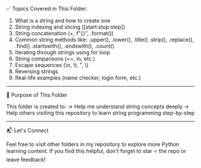 ✅ Topics Covered in This Folder:

1. What is a string and how to create one
2. String indexing and slicing ([start:stop:step])
3. String concatenation (+, f"{}", .format())
4. Common string methods like:
   .upper(), .lower(), .title()
   .strip(), .replace(), .find()
   .startswith(), .endswith(), .count()
5. Iterating through strings using for loop
6. String comparisons (==, in, etc.)
7. Escape sequences (\n, \t, \", \\)
8. Reversing strings
9. Real-life examples (name checker, login form, etc.)

---

📁 Purpose of This Folder

This folder is created to:
-> Help me understand string concepts deeply
-> Help others visiting this repository to learn string programming step-by-step

---

📬 Let's Connect

Feel free to visit other folders in my repository to explore more Python learning content.
If you find this helpful, don't forget to star ⭐ the repo or leave feedback!